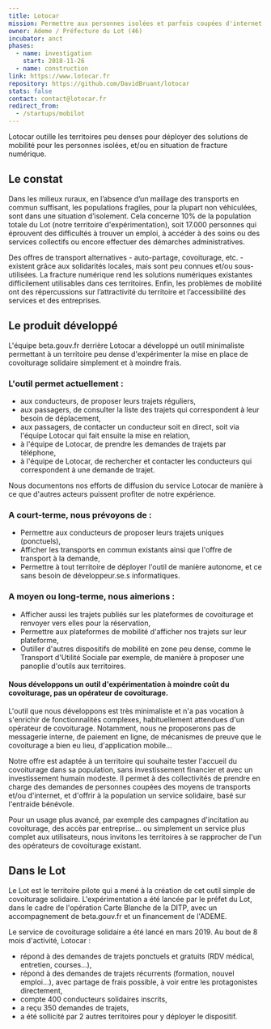 ```yaml
---
title: Lotocar
mission: Permettre aux personnes isolées et parfois coupées d'internet de se déplacer sur les territoires peu denses
owner: Ademe / Préfecture du Lot (46)
incubator: anct
phases:
  - name: investigation
    start: 2018-11-26
  - name: construction
link: https://www.lotocar.fr
repository: https://github.com/DavidBruant/lotocar
stats: false
contact: contact@lotocar.fr
redirect_from:
  - /startups/mobilot
---
```


Lotocar outille les territoires peu denses pour déployer des solutions de mobilité pour les personnes isolées, et/ou en situation de fracture numérique.

## Le constat

Dans les milieux ruraux, en l’absence d’un maillage des transports en commun suffisant, les populations fragiles, pour la plupart non véhiculées, sont dans une situation d’isolement. Cela concerne 10% de la population totale du Lot (notre territoire d'expérimentation), soit 17.000 personnes qui éprouvent des difficultés à trouver un emploi, à accéder à des soins ou des services collectifs ou encore effectuer des démarches administratives.

Des offres de transport alternatives - auto-partage, covoiturage, etc. - existent grâce aux solidarités locales, mais sont peu connues et/ou sous-utilisées. La fracture numérique rend les solutions numériques existantes difficilement utilisables dans ces territoires. Enfin, les problèmes de mobilité ont des répercussions sur l’attractivité du territoire et l’accessibilité des services et des entreprises.

## Le produit développé
L'équipe beta.gouv.fr derrière Lotocar a développé un outil minimaliste permettant à un territoire peu dense d'expérimenter la mise en place de covoiturage solidaire simplement et à moindre frais. 

### L'outil permet actuellement :
- aux conducteurs, de proposer leurs trajets réguliers,
- aux passagers, de consulter la liste des trajets qui correspondent à leur besoin de déplacement,
- aux passagers, de contacter un conducteur soit en direct, soit via l'équipe Lotocar qui fait ensuite la mise en relation,
- à l'équipe de Lotocar, de prendre les demandes de trajets par téléphone,
- à l'équipe de Lotocar, de rechercher et contacter les conducteurs qui correspondent à une demande de trajet.

Nous documentons nos efforts de diffusion du service Lotocar de manière à ce que d'autres acteurs puissent profiter de notre expérience.

### A court-terme, nous prévoyons de :
- Permettre aux conducteurs de proposer leurs trajets uniques (ponctuels),
- Afficher les transports en commun existants ainsi que l'offre de transport à la demande,
- Permettre à tout territoire de déployer l'outil de manière autonome, et ce sans besoin de développeur.se.s informatiques.

### A moyen ou long-terme, nous aimerions :
- Afficher aussi les trajets publiés sur les plateformes de covoiturage et renvoyer vers elles pour la réservation,
- Permettre aux plateformes de mobilité d'afficher nos trajets sur leur plateforme,
- Outiller d'autres dispositifs de mobilité en zone peu dense, comme le Transport d'Utilité Sociale par exemple, de manière à proposer une panoplie d'outils aux territoires.

#### Nous développons un outil d'expérimentation à moindre coût du covoiturage, pas un opérateur de covoiturage.
L'outil que nous développons est très minimaliste et n'a pas vocation à s'enrichir de fonctionnalités complexes, habituellement attendues d'un opérateur de covoiturage. Notamment, nous ne proposerons pas de messagerie interne, de paiement en ligne, de mécanismes de preuve que le covoiturage a bien eu lieu, d'application mobile...

Notre offre est adaptée à un territoire qui souhaite tester l'accueil du covoiturage dans sa population, sans investissement financier et avec un investissement humain modeste. Il permet à des collectivités de prendre en charge des demandes de personnes coupées des moyens de transports et/ou d'internet, et d'offrir à la population un service solidaire, basé sur l'entraide bénévole.

Pour un usage plus avancé, par exemple des campagnes d'incitation au covoiturage, des accès par entreprise... ou simplement un service plus complet aux utilisateurs, nous invitons les territoires à se rapprocher de l'un des opérateurs de covoiturage existant.

## Dans le Lot
Le Lot est le territoire pilote qui a mené à la création de cet outil simple de covoiturage solidaire. L'expérimentation a été lancée par le préfet du Lot, dans le cadre de l'opération Carte Blanche de la DITP, avec un accompagnement de beta.gouv.fr et un financement de l'ADEME.

Le service de covoiturage solidaire a été lancé en mars 2019. Au bout de 8 mois d'activité, Lotocar :
- répond à des demandes de trajets ponctuels et gratuits (RDV médical, entretien, courses...),
- répond à des demandes de trajets récurrents (formation, nouvel emploi...), avec partage de frais possible, à voir entre les protagonistes directement,
- compte 400 conducteurs solidaires inscrits,
- a reçu 350 demandes de trajets,
- a été sollicité par 2 autres territoires pour y déployer le dispositif.
